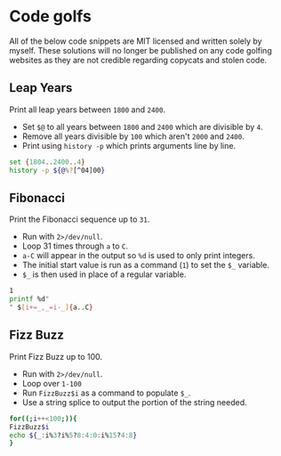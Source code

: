 # Code golfs

All of the below code snippets are MIT licensed and written solely by myself. These solutions will no longer be published on any code golfing websites as they are not credible regarding copycats and stolen code.

## Leap Years

Print all leap years between `1800` and `2400`.

- Set `$@` to all years between `1800` and `2400` which are divisible by `4`.
- Remove all years divisible by `100` which aren't `2000` and `2400`.
- Print using `history -p` which prints arguments line by line.

```sh
set {1804..2400..4}
history -p ${@%?[^04]00}
```

## Fibonacci

Print the Fibonacci sequence up to `31`.

- Run with `2>/dev/null`.
- Loop 31 times through `a` to `C`.
- `a-C` will appear in the output so `%d` is used to only print integers.
- The initial start value is run as a command (`1`) to set the `$_` variable.
- `$_` is then used in place of a regular variable.

```sh
1
printf %d"
" $[i+=_,_=i-_]{a..C}
```

## Fizz Buzz

Print Fizz Buzz up to 100.

- Run with `2>/dev/null`.
- Loop over `1-100`
- Run `FizzBuzz$i` as a command to populate `$_`.
- Use a string splice to output the portion of the string needed.

```sh
for((;i++<100;)){
FizzBuzz$i
echo ${_:i%3?i%5?8:4:0:i%15?4:8}
}
```
